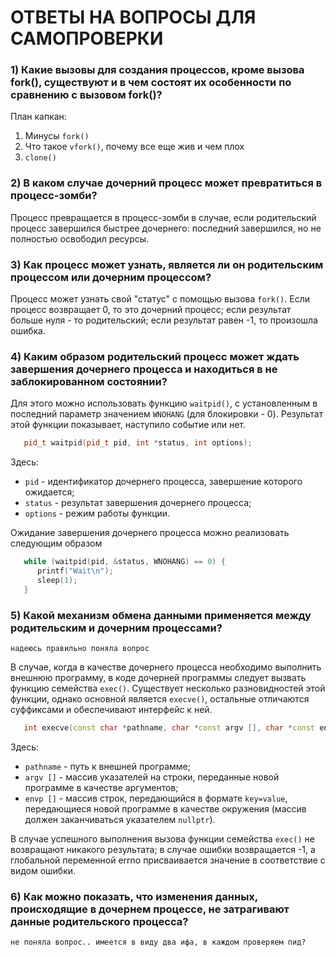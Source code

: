 # ОТВЕТЫ НА ВОПРОСЫ ДЛЯ САМОПРОВЕРКИ

### 1) Какие вызовы для создания процессов, кроме вызова fork(), существуют и в чем состоят их особенности по сравнению с вызовом fork()? 
План капкан:
1. Минусы `fork()`
2. Что такое `vfork()`, почему все еще жив и чем плох
3. `clone()`

### 2) В каком случае дочерний процесс может превратиться в процесс-зомби?
Процесс превращается в процесс-зомби в случае, если родительский процесс завершился быстрее дочернего: последний завершился, но не полностью освободил ресурсы.

### 3) Как процесс может узнать, является ли он родительским процессом или дочерним процессом?
Процесс может узнать свой "статус" с помощью вызова `fork()`.
Если процесс возвращает 0, то это дочерний процесс; если результат больше нуля - то родительский; если результат равен -1, то произошла ошибка.

### 4) Каким образом родительский процесс может ждать завершения дочернего процесса и находиться в не заблокированном состоянии?
Для этого можно использовать функцию `waitpid()`, с установленным в последний параметр значением `WNOHANG` (для блокировки - 0).
Результат этой функции показывает, наступило событие или нет.

```c++
   pid_t waitpid(pid_t pid, int *status, int options);
```
Здесь:
- `pid` - идентификатор дочернего процесса, завершение которого ожидается;
- `status` - результат завершения дочернего процесса;
- `options` - режим работы функции.

Ожидание завершения дочернего процесса можно реализовать следующим образом
```c++
   while (waitpid(pid, &status, WNOHANG) == 0) {
      printf("Wait\n");
      sleep(1);
   }
```

### 5) Какой механизм обмена данными применяется между родительским и дочерним процессами?
`надеюсь правильно поняла вопрос`

В случае, когда в качестве дочернего процесса необходимо выполнить внешнюю программу, в коде дочерней программы следует вызвать функцию семейства `exec()`.
Существует несколько разновидностей этой функции, однако основной является `execve()`, остальные отличаются суффиксами и обеспечивают интерфейс к ней. 

```c++
   int execve(const char *pathname, char *const argv [], char *const envp[]);
```
Здесь:
- `pathname` - путь к внешней программе;
- `argv []` - массив указателей на строки, переданные новой программе в качестве аргументов;
- `envp []` - массив строк, передающийся в формате `key=value`, передающиеся новой программе в качестве окружения (массив должен заканчиваться указателем `nullptr`).

В случае успешного выполнения вызова функции семейства `exec()` не возвращают никакого результата; в случае ошибки возвращается -1, а глобальной переменной errno присваивается значение в соответствие с видом ошибки.

### 6) Как можно показать, что изменения данных, происходящие в дочернем процессе, не затрагивают данные родительского процесса?
`не поняла вопрос.. имеется в виду два ифа, в каждом проверяем пид? `